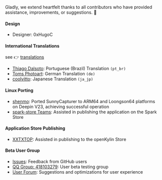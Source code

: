 Gladly, we extend heartfelt thanks to all contributors who have provided assistance, improvements, or suggestions. 🙇‍



#### Design  

- Designer: 0xHugoC  



#### International Translations  

see 👉 [translations](https://github.com/SunnyCapturer/translations)

- [Thiago Dalsoto](https://github.com/thiagodalsoto): Portuguese (Brazil) Translation `(pt_br)`
- [Toms Photoart](https://github.com/tomsphotoart): German Translation  `(de)`
- [coolvitto](https://github.com/coolvitto): Japanese Translation  `(ja_jp)`





#### Linux Porting  

- [shenmo](https://github.com/shenmo7192): Ported SunnyCapturer to ARM64 and Loongson64 platforms on Deepin V23, achieving successful operation  
- [spark-store Teams](https://gitee.com/spark-store-project/spark-store): Assisted in publishing the application on the Spark Store  



#### Application Store Publishing  

- [XXTXTOP](http://www.xiongshijie.top/): Assisted in publishing to the openKylin Store  



#### Beta User Group  

- [Issues](https://github.com/XMuli/SunnyCapturer/issues): Feedback from GitHub users  
- [QQ Group: 418103279](https://qm.qq.com/cgi-bin/qm/qr?authKey=5pYNrJL7%2F8biKzT5LMj8dbjkpPvUvdLVbAOcNTydiqTDNc49yg0wtVcub8Cu3Pqa&k=OluWZhjVMhwP-6RO9Y7FFkJcXGiS4CVk&noverify=0): User beta testing group  
- [User Forum](https://txc.qq.com/products/649489/): Suggestions and optimizations for user experience  